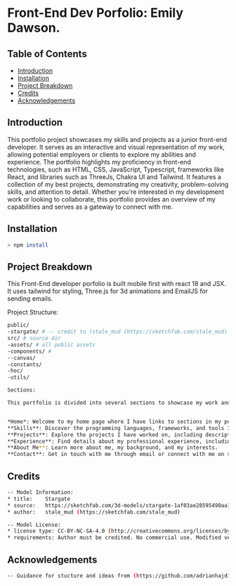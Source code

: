 # Front-End Dev Porfolio: Emily Dawson.

## Table of Contents
- [Introduction](#introduction)
- [Installation](#installation)
- [Project Breakdown](#project-breakdown)
- [Credits](#credits)
- [Acknowledgements](#acknowledgements)

## Introduction
This portfolio project showcases my skills and projects as a junior front-end developer. It serves as an interactive and visual representation of my work, allowing potential employers or clients to explore my abilities and experience. The portfolio highlights my proficiency in front-end technologies, such as HTML, CSS, JavaScript, Typescript, frameworks like React, and libraries such as ThreeJs, Chakra UI and Tailwind. It features a collection of my best projects, demonstrating my creativity, problem-solving skills, and attention to detail. Whether you're interested in my development work or looking to collaborate, this portfolio provides an overview of my capabilities and serves as a gateway to connect with me.

## Installation 
```sh
> npm install 
```
## Project Breakdown

This Front-End developer porfolio is built mobile first with react 18 and JSX. It uses tailwind for styling, Three.js for 3d animations and EmailJS for sending emails.

Project Structure:
```sh
public/
-stargate/ # -- credit to (stale_mud (https://sketchfab.com/stale_mud)
src/ # source dir
-assets/ # all public assets
-components/ # 
--canvas/ 
-constants/
-hoc/
-utils/
```
```sh
Sections:

This portfolio is divided into several sections to showcase my work and skills:


*Home*: Welcome to my home page where I have links to sections in my porfolio and social links to where you can contact me.
**Skills**: Discover the programming languages, frameworks, and tools I am proficient in.
**Projects**: Explore the projects I have worked on, including descriptions, screenshots, and links to live demos or repositories.
**Experience**: Find details about my professional experience, including past companies, roles, and responsibilities.
**About Me**: Learn more about me, my background, and my interests.
**Contact**: Get in touch with me through email or connect with me on social media platforms.
```
## Credits

```sh
-- Model Information:
* title:	Stargate
* source:	https://sketchfab.com/3d-models/stargate-1af03ae28595490aa11ce3ba07b1e23f
* author:	stale_mud (https://sketchfab.com/stale_mud)

-- Model License:
* license type:	CC-BY-NC-SA-4.0 (http://creativecommons.org/licenses/by-nc-sa/4.0/)
* requirements:	Author must be credited. No commercial use. Modified versions must have the same license.
```

## Acknowledgements

```sh
-- Guidance for stucture and ideas from (https://github.com/adrianhajdin/project_3D_developer_portfolio), thank you!
```
